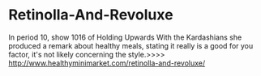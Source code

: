 # Retinolla-And-Revoluxe
In period 10, show 1016 of Holding Upwards With the Kardashians she produced a remark about healthy meals, stating it really is a good for you factor, it's not likely concerning the style.>>>> http://www.healthyminimarket.com/retinolla-and-revoluxe/
